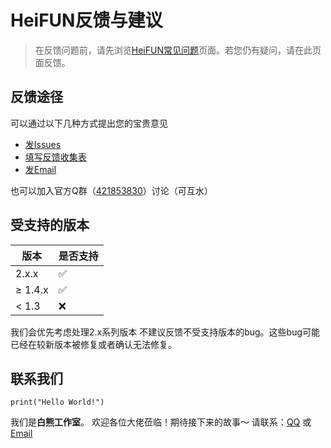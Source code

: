 # HeiFUN反馈与建议

>在反馈问题前，请先浏览[HeiFUN常见问题](HeiFUN常见问题.md)页面。若您仍有疑问，请在此页面反馈。

## 反馈途径

可以通过以下几种方式提出您的宝贵意见
- [发Issues](https://github.com/Hakuin123/HeiFUN/issues/new)
- [填写反馈收集表](https://docs.qq.com/form/page/DQ2NXSldJcWNkVFF5)
- [发Email](mailto:HK256@qq.com)

也可以加入官方Q群（[421853830](https://jq.qq.com/?_wv=1027&k=ayoFBVSC)）讨论（可互水）

## 受支持的版本

|   版本  |   是否支持    |
| ------ | ---------- |
|   2.x.x  | ✅ |
| ≥ 1.4.x | ✅ |
|  < 1.3  | ❌ |

我们会优先考虑处理2.x系列版本
不建议反馈不受支持版本的bug。这些bug可能已经在较新版本被修复或者确认无法修复。

## 联系我们
```
print("Hello World!")
```
我们是**白熊工作室**。
欢迎各位大佬莅临！期待接下来的故事～
请联系：[QQ](https://qm.qq.com/cgi-bin/qm/qr?k=iE7z_j06ND76LrxjLnNYuat2bJRfjk0p&noverify=0) 或 [Email](mailto:HK256@qq.com)

